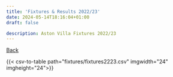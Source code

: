 ```yaml
---
title: 'Fixtures & Results 2022/23'
date: 2024-05-14T18:16:04+01:00
draft: false

description: Aston Villa Fixtures 2022/23
---
```


[Back](/fixtures/)

{{< csv-to-table path="fixtures/fixtures2223.csv" imgwidth="24" imgheight="24">}}
